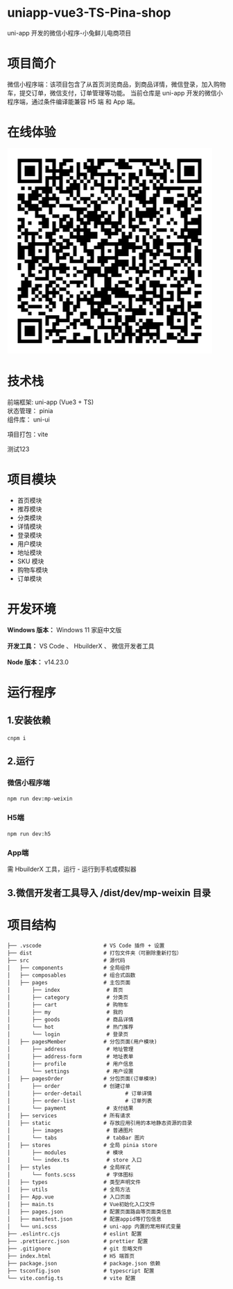 # uniapp-vue3-TS-Pina-shop
uni-app 开发的微信小程序-小兔鲜儿电商项目

# 项目简介
微信小程序端：该项目包含了从首页浏览商品，到商品详情，微信登录，加入购物车，提交订单，微信支付，订单管理等功能。
当前仓库是 uni-app 开发的微信小程序端，通过条件编译能兼容 H5 端 和 App 端。

# 在线体验
 ![Image text](https://github.com/yuwenjun9420/uniapp-vue3-TS-Pina-shop/blob/master/readme/image/orpR85Z1uO0SFsTvCz_MwOZiEh74.jpg)

# 技术栈
前端框架:  uni-app (Vue3 + TS) <br>
状态管理： pinia <br>
组件库： uni-ui <br>

項目打包：vite

测试123

# 项目模块
* 首页模块
* 推荐模块
* 分类模块
* 详情模块
* 登录模块
* 用户模块
* 地址模块
* SKU 模块
* 购物车模块
* 订单模块

# 开发环境
**Windows 版本：** Windows 11 家庭中文版 <br>  
**开发工具：** VS Code 、 HbuilderX 、 微信开发者工具 <br>  
**Node 版本：** v14.23.0 <br>  

# 运行程序
## 1.安装依赖
```cnpm i```
## 2.运行
### 微信小程序端
```npm run dev:mp-weixin```

### H5端
```npm run dev:h5```

### App端
需 HbuilderX 工具，运行 - 运行到手机或模拟器

## 3.微信开发者工具导入 /dist/dev/mp-weixin 目录

# 项目结构

```├── .husky                     # Git Hooks
├── .vscode                    # VS Code 插件 + 设置
├── dist                       # 打包文件夹（可删除重新打包）
├── src                        # 源代码
│   ├── components             # 全局组件
│   ├── composables            # 组合式函数
│   ├── pages                  # 主包页面
│       ├── index               # 首页
│       ├── category            # 分类页
│       ├── cart                # 购物车
│       ├── my                  # 我的
│       ├── goods               # 商品详情
│       └── hot                 # 热门推荐
│       └── login               # 登录页
│   ├── pagesMember            # 分包页面(用户模块)
│       ├── address             # 地址管理
│       ├── address-form        # 地址表单
│       ├── profile             # 用户信息
│       └── settings            # 用户设置
│   ├── pagesOrder             # 分包页面(订单模块)
│       ├── order              # 创建订单
│       ├── order-detail              # 订单详情
│       ├── order-list                # 订单列表
│       └── payment             # 支付结果
│   ├── services               # 所有请求
│   ├── static                 # 存放应用引用的本地静态资源的目录
│       ├── images              # 普通图片
│       └── tabs                # tabBar 图片
│   ├── stores                 # 全局 pinia store
│       ├── modules             # 模块
│       └── index.ts            # store 入口
│   ├── styles                 # 全局样式
│       └── fonts.scss          # 字体图标
│   ├── types                  # 类型声明文件
│   ├── utils                  # 全局方法
│   ├── App.vue                # 入口页面
│   ├── main.ts                # Vue初始化入口文件
│   ├── pages.json             # 配置页面路由等页面类信息
│   ├── manifest.json          # 配置appid等打包信息
│   └── uni.scss               # uni-app 内置的常用样式变量
├── .eslintrc.cjs              # eslint 配置
├── .prettierrc.json           # prettier 配置
├── .gitignore                 # git 忽略文件
├── index.html                 # H5 端首页
├── package.json               # package.json 依赖
├── tsconfig.json              # typescript 配置
└── vite.config.ts             # vite 配置
```
